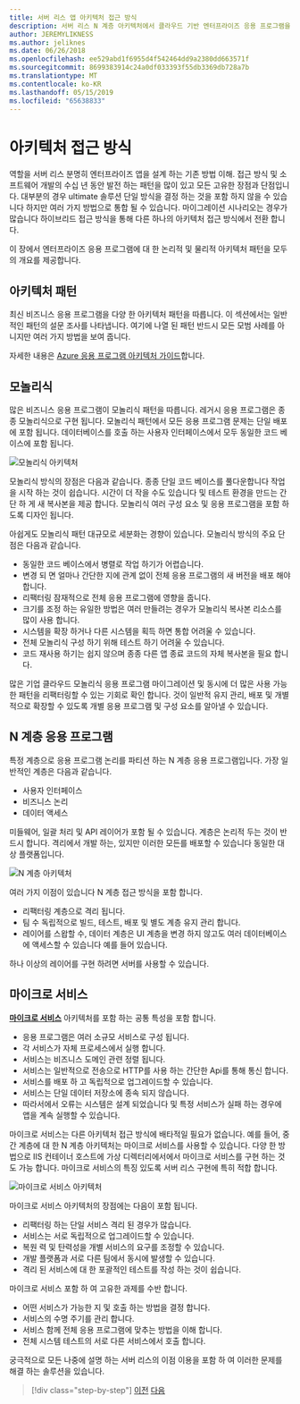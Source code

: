 ```yaml
---
title: 서버 리스 앱 아키텍처 접근 방식
description: 서버 리스 N 계층 아키텍처에서 클라우드 기반 엔터프라이즈 응용 프로그램을 빌드하기 위한 아키텍처 소개에 가깝습니다.
author: JEREMYLIKNESS
ms.author: jeliknes
ms.date: 06/26/2018
ms.openlocfilehash: ee529abd1f6955d4f542464dd9a2380dd663571f
ms.sourcegitcommit: 8699383914c24a0df033393f55db3369db728a7b
ms.translationtype: MT
ms.contentlocale: ko-KR
ms.lasthandoff: 05/15/2019
ms.locfileid: "65638833"
---
```

# <a name="architecture-approaches"></a>아키텍처 접근 방식

역할을 서버 리스 분명히 엔터프라이즈 앱을 설계 하는 기존 방법 이해. 접근 방식 및 소프트웨어 개발의 수십 년 동안 발전 하는 패턴을 많이 있고 모든 고유한 장점과 단점입니다. 대부분의 경우 ultimate 솔루션 단일 방식을 결정 하는 것을 포함 하지 않을 수 있습니다 하지만 여러 가지 방법으로 통합 될 수 있습니다. 마이그레이션 시나리오는 경우가 많습니다 하이브리드 접근 방식을 통해 다른 하나의 아키텍처 접근 방식에서 전환 합니다.

이 장에서 엔터프라이즈 응용 프로그램에 대 한 논리적 및 물리적 아키텍처 패턴을 모두의 개요를 제공합니다.

## <a name="architecture-patterns"></a>아키텍처 패턴

최신 비즈니스 응용 프로그램을 다양 한 아키텍처 패턴을 따릅니다. 이 섹션에서는 일반적인 패턴의 설문 조사를 나타냅니다. 여기에 나열 된 패턴 반드시 모든 모범 사례를 아니지만 여러 가지 방법을 보여 줍니다.

자세한 내용은 [Azure 응용 프로그램 아키텍처 가이드](https://docs.microsoft.com/azure/architecture/guide/)합니다.

## <a name="monoliths"></a>모놀리식

많은 비즈니스 응용 프로그램이 모놀리식 패턴을 따릅니다. 레거시 응용 프로그램은 종종 모놀리식으로 구현 됩니다. 모놀리식 패턴에서 모든 응용 프로그램 문제는 단일 배포에 포함 됩니다. 데이터베이스를 호출 하는 사용자 인터페이스에서 모두 동일한 코드 베이스에 포함 됩니다.

![모놀리식 아키텍처](./media/monolith-architecture.png)

모놀리식 방식의 장점은 다음과 같습니다. 종종 단일 코드 베이스를 풀다운합니다 작업을 시작 하는 것이 쉽습니다. 시간이 더 작을 수도 있습니다 및 테스트 환경을 만드는 간단 하 게 새 복사본을 제공 합니다. 모놀리식 여러 구성 요소 및 응용 프로그램을 포함 하도록 디자인 됩니다.

아쉽게도 모놀리식 패턴 대규모로 세분화는 경향이 있습니다. 모놀리식 방식의 주요 단점은 다음과 같습니다.

* 동일한 코드 베이스에서 병렬로 작업 하기가 어렵습니다.
* 변경 되 면 얼마나 간단한 지에 관계 없이 전체 응용 프로그램의 새 버전을 배포 해야 합니다.
* 리팩터링 잠재적으로 전체 응용 프로그램에 영향을 줍니다.
* 크기를 조정 하는 유일한 방법은 여러 만들려는 경우가 모놀리식 복사본 리소스를 많이 사용 합니다.
* 시스템을 확장 하거나 다른 시스템을 획득 하면 통합 어려울 수 있습니다.
* 전체 모놀리식 구성 하기 위해 테스트 하기 어려울 수 있습니다.
* 코드 재사용 하기는 쉽지 않으며 종종 다른 앱 종료 코드의 자체 복사본을 필요 합니다.

많은 기업 클라우드 모놀리식 응용 프로그램 마이그레이션 및 동시에 더 많은 사용 가능한 패턴을 리팩터링할 수 있는 기회로 확인 합니다. 것이 일반적 유지 관리, 배포 및 개별적으로 확장할 수 있도록 개별 응용 프로그램 및 구성 요소를 알아낼 수 있습니다.

## <a name="n-layer-applications"></a>N 계층 응용 프로그램

특정 계층으로 응용 프로그램 논리를 파티션 하는 N 계층 응용 프로그램입니다. 가장 일반적인 계층은 다음과 같습니다.

* 사용자 인터페이스
* 비즈니스 논리
* 데이터 액세스

미들웨어, 일괄 처리 및 API 레이어가 포함 될 수 있습니다. 계층은 논리적 두는 것이 반드시 합니다. 격리에서 개발 하는, 있지만 이러한 모든를 배포할 수 있습니다 동일한 대상 플랫폼입니다.

![N 계층 아키텍처](./media/n-layer-architecture.png)

여러 가지 이점이 있습니다 N 계층 접근 방식을 포함 합니다.

* 리팩터링 계층으로 격리 됩니다.
* 팀 수 독립적으로 빌드, 테스트, 배포 및 별도 계층 유지 관리 합니다.
* 레이어를 스왑할 수, 데이터 계층은 UI 계층을 변경 하지 않고도 여러 데이터베이스에 액세스할 수 있습니다 예를 들어 있습니다.

하나 이상의 레이어를 구현 하려면 서버를 사용할 수 있습니다.

## <a name="microservices"></a>마이크로 서비스

**[마이크로 서비스](https://docs.microsoft.com/azure/architecture/guide/architecture-styles/microservices)**  아키텍처를 포함 하는 공통 특성을 포함 합니다.

* 응용 프로그램은 여러 소규모 서비스로 구성 됩니다.
* 각 서비스가 자체 프로세스에서 실행 합니다.
* 서비스는 비즈니스 도메인 관련 정렬 됩니다.
* 서비스는 일반적으로 전송으로 HTTP를 사용 하는 간단한 Api를 통해 통신 합니다.
* 서비스를 배포 하 고 독립적으로 업그레이드할 수 있습니다.
* 서비스는 단일 데이터 저장소에 종속 되지 않습니다.
* 따라서에서 오류는 시스템은 설계 되었습니다 및 특정 서비스가 실패 하는 경우에 앱을 계속 실행할 수 있습니다.

마이크로 서비스는 다른 아키텍처 접근 방식에 배타적일 필요가 없습니다. 예를 들어, 중간 계층에 대 한 N 계층 아키텍처는 마이크로 서비스를 사용할 수 있습니다. 다양 한 방법으로 IIS 컨테이너 호스트에 가상 디렉터리에서에서 마이크로 서비스를 구현 하는 것도 가능 합니다. 마이크로 서비스의 특징 있도록 서버 리스 구현에 특히 적합 합니다.

![마이크로 서비스 아키텍처](./media/microservices-architecture.png)

마이크로 서비스 아키텍처의 장점에는 다음이 포함 됩니다.

* 리팩터링 하는 단일 서비스 격리 된 경우가 많습니다.
* 서비스는 서로 독립적으로 업그레이드할 수 있습니다.
* 복원 력 및 탄력성을 개별 서비스의 요구를 조정할 수 있습니다.
* 개발 플랫폼과 서로 다른 팀에서 동시에 발생할 수 있습니다.
* 격리 된 서비스에 대 한 포괄적인 테스트를 작성 하는 것이 쉽습니다.

마이크로 서비스 포함 하 여 고유한 과제를 수반 합니다.

* 어떤 서비스가 가능한 지 및 호출 하는 방법을 결정 합니다.
* 서비스의 수명 주기를 관리 합니다.
* 서비스 함께 전체 응용 프로그램에 맞추는 방법을 이해 합니다.
* 전체 시스템 테스트의 서로 다른 서비스에서 호출 합니다.

궁극적으로 모든 나중에 설명 하는 서버 리스의 이점 이용을 포함 하 여 이러한 문제를 해결 하는 솔루션을 있습니다.

>[!div class="step-by-step"]
>[이전](index.md)
>[다음](architecture-deployment-approaches.md)
